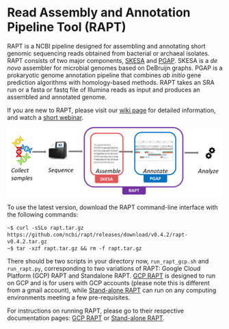 # Read Assembly and Annotation Pipeline Tool (RAPT)

RAPT is a NCBI pipeline designed for assembling and annotating short genomic sequencing reads obtained from bacterial or archaeal isolates. RAPT consists of two major components, [SKESA](https://github.com/ncbi/SKESA) and [PGAP](https://github.com/ncbi/pgap). SKESA is a *de novo* assembler for microbial genomes based on DeBruijn graphs. PGAP is a prokaryotic genome annotation pipeline that combines *ab initio* gene prediction algorithms with homology-based methods. RAPT takes an SRA run or a fasta or fastq file of Illumina reads as input and produces an assembled and annotated genome. 

If you are new to RAPT, please visit our [wiki page](https://github.com/ncbi/rapt/wiki) for detailed information, and watch a [short webinar](https://www.youtube.com/watch?v=7trM1pKAVXQ).

![RAPT](RAPT_context4.png)

To use the latest version, download the RAPT command-line interface with the following commands:
```
~$ curl -sSLo rapt.tar.gz https://github.com/ncbi/rapt/releases/download/v0.4.2/rapt-v0.4.2.tar.gz
~$ tar -xzf rapt.tar.gz && rm -f rapt.tar.gz
```


There should be two scripts in your directory now, `run_rapt_gcp.sh` and `run_rapt.py`, corresponding to two variations of RAPT:  Google Cloud Platform (GCP) RAPT and Standalone RAPT. [GCP RAPT](https://github.com/ncbi/rapt/wiki/GCP%20RAPT%20In-depth%20Documentation%20and%20Examples) is designed to run on GCP and is for users with GCP accounts (please note this is different from a gmail account), while [Stand-alone RAPT](https://github.com/ncbi/rapt/wiki/Standalone%20RAPT%20In-depth%20Documentation%20and%20Recommendations) can run on any computing environments meeting a few pre-requisites.

For instructions on running RAPT, please go to their respective documentation pages: [GCP RAPT](https://github.com/ncbi/rapt/wiki/GCP%20RAPT%20In-depth%20Documentation%20and%20Examples) or [Stand-alone RAPT](https://github.com/ncbi/rapt/wiki/Standalone%20RAPT%20In-depth%20Documentation%20and%20Recommendations).
